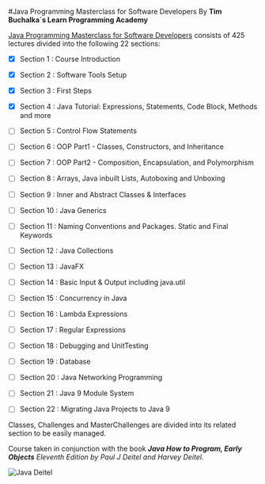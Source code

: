 #Java Programming Masterclass for Software Developers
By **Tim Buchalka`s Learn Programming Academy**

[Java Programming Masterclass for Software Developers](https://www.udemy.com/course/java-the-complete-java-developer-course/)
consists of 425 lectures divided into the following 22 sections:

- [x] Section 1 : Course Introduction

- [x] Section 2 : Software Tools Setup

- [x] Section 3 : First Steps

- [x] Section 4 : Java Tutorial: Expressions, Statements, Code Block, Methods and more

- [ ] Section 5 : Control Flow Statements

- [ ] Section 6 : OOP Part1 - Classes, Constructors, and Inheritance

- [ ] Section 7 : OOP Part2 - Composition, Encapsulation, and Polymorphism

- [ ] Section 8 : Arrays, Java inbuilt Lists, Autoboxing and Unboxing

- [ ] Section 9 : Inner and Abstract Classes & Interfaces

- [ ] Section 10 : Java Generics

- [ ] Section 11 : Naming Conventions and Packages. Static and Final Keywords

- [ ] Section 12 : Java Collections

- [ ] Section 13 : JavaFX

- [ ] Section 14 : Basic Input & Output including java.util

- [ ] Section 15 : Concurrency in Java

- [ ] Section 16 : Lambda Expressions

- [ ] Section 17 : Regular Expressions

- [ ] Section 18 : Debugging and UnitTesting

- [ ] Section 19 : Database

- [ ] Section 20 : Java Networking Programming

- [ ] Section 21 : Java 9 Module System

- [ ] Section 22 : Migrating Java Projects to Java 9

Classes, Challenges and MasterChallenges are divided into its related section to be easily managed.

Course taken in conjunction with the book ***Java How to Program, Early Objects*** *Eleventh Edition by Paul J Deitel and Harvey Deitel*.

![Java Deitel](https://images-na.ssl-images-amazon.com/images/I/51frYIzwS1L._SX379_BO1,204,203,200_.jpg)
